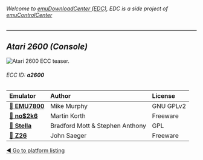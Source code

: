 ###### Welcome to [emuDownloadCenter (EDC)](https://github.com/PhoenixInteractiveNL/emuDownloadCenter/wiki/), EDC is a side project of [emuControlCenter](https://github.com/PhoenixInteractiveNL/emuControlCenter/wiki/)
***
## _Atari 2600 (Console)_
![](https://raw.githubusercontent.com/wiki/PhoenixInteractiveNL/emuDownloadCenter/images_platform/ecc_a2600_teaser.png "Atari 2600 ECC teaser.")
###### ECC ID: **a2600**

| Emulator   | Author      | License     |
|:-----------|:------------|:------------|
| [:file_folder: **EMU7800**](https://github.com/PhoenixInteractiveNL/emuDownloadCenter/wiki/Emulator-emu7800#menu) | Mike Murphy | GNU GPLv2 |
| [:file_folder: **no$2k6**](https://github.com/PhoenixInteractiveNL/emuDownloadCenter/wiki/Emulator-no2k6#menu) | Martin Korth | Freeware |
| [:file_folder: **Stella**](https://github.com/PhoenixInteractiveNL/emuDownloadCenter/wiki/Emulator-stella#menu) | Bradford Mott & Stephen Anthony | GPL |
| [:file_folder: **Z26**](https://github.com/PhoenixInteractiveNL/emuDownloadCenter/wiki/Emulator-z26#menu) | John Saeger | Freeware |

[:arrow_backward: Go to platform listing](https://github.com/PhoenixInteractiveNL/emuDownloadCenter/wiki/EDC-Platform-List)
